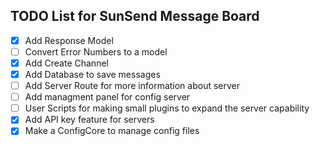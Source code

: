 ## TODO List for SunSend Message Board

- [x] Add Response Model
- [ ] Convert Error Numbers to a model
- [x] Add Create Channel
- [x] Add Database to save messages
- [ ] Add Server Route for more information about server
- [ ] Add managment panel for config server
- [ ] User Scripts for making small plugins to expand the server capability
- [x] Add API key feature for servers
- [x] Make a ConfigCore to manage config files
